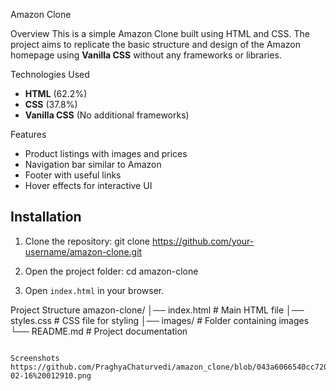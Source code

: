 Amazon Clone

Overview
This is a simple Amazon Clone built using HTML and CSS. The project aims to replicate the basic structure and design of the Amazon homepage using **Vanilla CSS** without any frameworks or libraries.

Technologies Used
- **HTML** (62.2%)
- **CSS** (37.8%)
- **Vanilla CSS** (No additional frameworks)

Features
- Product listings with images and prices
- Navigation bar similar to Amazon
- Footer with useful links
- Hover effects for interactive UI

## Installation
1. Clone the repository:
   git clone https://github.com/your-username/amazon-clone.git
   
2. Open the project folder:
   cd amazon-clone
  
3. Open `index.html` in your browser.


Project Structure
amazon-clone/
│── index.html       # Main HTML file
│── styles.css       # CSS file for styling
│── images/          # Folder containing images
└── README.md        # Project documentation
```

Screenshots
https://github.com/PraghyaChaturvedi/amazon_clone/blob/043a6066540cc72051e56fc0c3dd674595be7ece/Screenshot%202025-02-16%20012910.png



